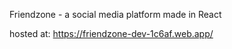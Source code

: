Friendzone - a social media platform made in React

hosted at: https://friendzone-dev-1c6af.web.app/
